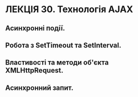 # ЛЕКЦІЯ 30. Технологія AJAX
## Асинхронні події.
## Робота з SetTimeout та SetInterval.
## Властивості та методи об'єкта XMLHttpRequest.
## Асинхронний запит.